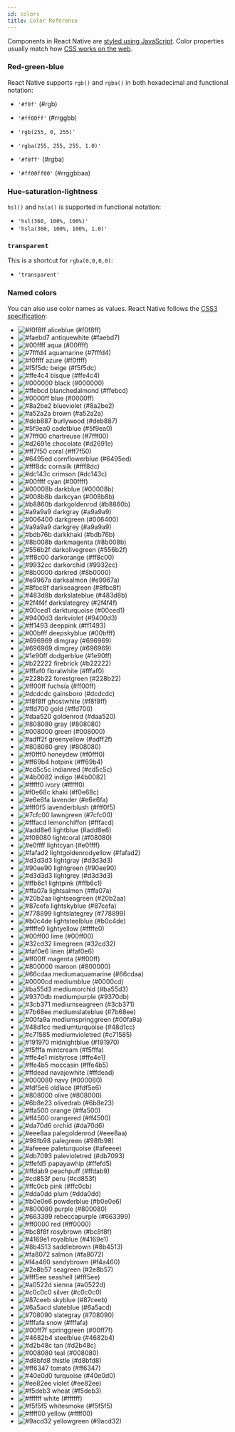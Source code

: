 ```yaml
---
id: colors
title: Color Reference
---
```


Components in React Native are [styled using JavaScript](style.md). Color properties usually match how [CSS works on the web](https://developer.mozilla.org/en-US/docs/Web/CSS/color_value).

### Red-green-blue

React Native supports `rgb()` and `rgba()` in both hexadecimal and functional notation:

- `'#f0f'` (#rgb)
- `'#ff00ff'` (#rrggbb)

- `'rgb(255, 0, 255)'`
- `'rgba(255, 255, 255, 1.0)'`

- `'#f0ff'` (#rgba)
- `'#ff00ff00'` (#rrggbbaa)

### Hue-saturation-lightness

`hsl()` and `hsla()` is supported in functional notation:

- `'hsl(360, 100%, 100%)'`
- `'hsla(360, 100%, 100%, 1.0)'`

### `transparent`

This is a shortcut for `rgba(0,0,0,0)`:

- `'transparent'`

### Named colors

You can also use color names as values. React Native follows the [CSS3 specification](http://www.w3.org/TR/css3-color/#svg-color):

<!-- alex ignore white -->

- ![#f0f8ff](https://placehold.it/15/f0f8ff/000000?text=+) <color aliceblue /> aliceblue (#f0f8ff)
- ![#faebd7](https://placehold.it/15/faebd7/000000?text=+) <color antiquewhite /> antiquewhite (#faebd7)
- ![#00ffff](https://placehold.it/15/00ffff/000000?text=+) <color aqua /> aqua (#00ffff)
- ![#7fffd4](https://placehold.it/15/7fffd4/000000?text=+) <color aquamarine /> aquamarine (#7fffd4)
- ![#f0ffff](https://placehold.it/15/f0ffff/000000?text=+) <color azure /> azure (#f0ffff)
- ![#f5f5dc](https://placehold.it/15/f5f5dc/000000?text=+) <color beige /> beige (#f5f5dc)
- ![#ffe4c4](https://placehold.it/15/ffe4c4/000000?text=+) <color bisque /> bisque (#ffe4c4)
- ![#000000](https://placehold.it/15/000000/000000?text=+) <color black /> black (#000000)
- ![#ffebcd](https://placehold.it/15/ffebcd/000000?text=+) <color blanchedalmond /> blanchedalmond (#ffebcd)
- ![#0000ff](https://placehold.it/15/0000ff/000000?text=+) <color blue /> blue (#0000ff)
- ![#8a2be2](https://placehold.it/15/8a2be2/000000?text=+) <color blueviolet /> blueviolet (#8a2be2)
- ![#a52a2a](https://placehold.it/15/a52a2a/000000?text=+) <color brown /> brown (#a52a2a)
- ![#deb887](https://placehold.it/15/deb887/000000?text=+) <color burlywood /> burlywood (#deb887)
- ![#5f9ea0](https://placehold.it/15/5f9ea0/000000?text=+) <color cadetblue /> cadetblue (#5f9ea0)
- ![#7fff00](https://placehold.it/15/7fff00/000000?text=+) <color chartreuse /> chartreuse (#7fff00)
- ![#d2691e](https://placehold.it/15/d2691e/000000?text=+) <color chocolate /> chocolate (#d2691e)
- ![#ff7f50](https://placehold.it/15/ff7f50/000000?text=+) <color coral /> coral (#ff7f50)
- ![#6495ed](https://placehold.it/15/6495ed/000000?text=+) <color cornflowerblue /> cornflowerblue (#6495ed)
- ![#fff8dc](https://placehold.it/15/fff8dc/000000?text=+) <color cornsilk /> cornsilk (#fff8dc)
- ![#dc143c](https://placehold.it/15/dc143c/000000?text=+) <color crimson /> crimson (#dc143c)
- ![#00ffff](https://placehold.it/15/00ffff/000000?text=+) <color cyan /> cyan (#00ffff)
- ![#00008b](https://placehold.it/15/00008b/000000?text=+) <color darkblue /> darkblue (#00008b)
- ![#008b8b](https://placehold.it/15/008b8b/000000?text=+) <color darkcyan /> darkcyan (#008b8b)
- ![#b8860b](https://placehold.it/15/b8860b/000000?text=+) <color darkgoldenrod /> darkgoldenrod (#b8860b)
- ![#a9a9a9](https://placehold.it/15/a9a9a9/000000?text=+) <color darkgray /> darkgray (#a9a9a9)
- ![#006400](https://placehold.it/15/006400/000000?text=+) <color darkgreen /> darkgreen (#006400)
- ![#a9a9a9](https://placehold.it/15/a9a9a9/000000?text=+) <color darkgrey /> darkgrey (#a9a9a9)
- ![#bdb76b](https://placehold.it/15/bdb76b/000000?text=+) <color darkkhaki /> darkkhaki (#bdb76b)
- ![#8b008b](https://placehold.it/15/8b008b/000000?text=+) <color darkmagenta /> darkmagenta (#8b008b)
- ![#556b2f](https://placehold.it/15/556b2f/000000?text=+) <color darkolivegreen /> darkolivegreen (#556b2f)
- ![#ff8c00](https://placehold.it/15/ff8c00/000000?text=+) <color darkorange /> darkorange (#ff8c00)
- ![#9932cc](https://placehold.it/15/9932cc/000000?text=+) <color darkorchid /> darkorchid (#9932cc)
- ![#8b0000](https://placehold.it/15/8b0000/000000?text=+) <color darkred /> darkred (#8b0000)
- ![#e9967a](https://placehold.it/15/e9967a/000000?text=+) <color darksalmon /> darksalmon (#e9967a)
- ![#8fbc8f](https://placehold.it/15/8fbc8f/000000?text=+) <color darkseagreen /> darkseagreen (#8fbc8f)
- ![#483d8b](https://placehold.it/15/483d8b/000000?text=+) <color darkslateblue /> darkslateblue (#483d8b)
- ![#2f4f4f](https://placehold.it/15/2f4f4f/000000?text=+) <color darkslategrey /> darkslategrey (#2f4f4f)
- ![#00ced1](https://placehold.it/15/00ced1/000000?text=+) <color darkturquoise /> darkturquoise (#00ced1)
- ![#9400d3](https://placehold.it/15/9400d3/000000?text=+) <color darkviolet /> darkviolet (#9400d3)
- ![#ff1493](https://placehold.it/15/ff1493/000000?text=+) <color deeppink /> deeppink (#ff1493)
- ![#00bfff](https://placehold.it/15/00bfff/000000?text=+) <color deepskyblue /> deepskyblue (#00bfff)
- ![#696969](https://placehold.it/15/696969/000000?text=+) <color dimgray /> dimgray (#696969)
- ![#696969](https://placehold.it/15/696969/000000?text=+) <color dimgrey /> dimgrey (#696969)
- ![#1e90ff](https://placehold.it/15/1e90ff/000000?text=+) <color dodgerblue /> dodgerblue (#1e90ff)
- ![#b22222](https://placehold.it/15/b22222/000000?text=+) <color firebrick /> firebrick (#b22222)
- ![#fffaf0](https://placehold.it/15/fffaf0/000000?text=+) <color floralwhite /> floralwhite (#fffaf0)
- ![#228b22](https://placehold.it/15/228b22/000000?text=+) <color forestgreen /> forestgreen (#228b22)
- ![#ff00ff](https://placehold.it/15/ff00ff/000000?text=+) <color fuchsia /> fuchsia (#ff00ff)
- ![#dcdcdc](https://placehold.it/15/dcdcdc/000000?text=+) <color gainsboro /> gainsboro (#dcdcdc)
- ![#f8f8ff](https://placehold.it/15/f8f8ff/000000?text=+) <color ghostwhite /> ghostwhite (#f8f8ff)
- ![#ffd700](https://placehold.it/15/ffd700/000000?text=+) <color gold /> gold (#ffd700)
- ![#daa520](https://placehold.it/15/daa520/000000?text=+) <color goldenrod /> goldenrod (#daa520)
- ![#808080](https://placehold.it/15/808080/000000?text=+) <color gray /> gray (#808080)
- ![#008000](https://placehold.it/15/008000/000000?text=+) <color green /> green (#008000)
- ![#adff2f](https://placehold.it/15/adff2f/000000?text=+) <color greenyellow /> greenyellow (#adff2f)
- ![#808080](https://placehold.it/15/808080/000000?text=+) <color grey /> grey (#808080)
- ![#f0fff0](https://placehold.it/15/f0fff0/000000?text=+) <color honeydew /> honeydew (#f0fff0)
- ![#ff69b4](https://placehold.it/15/ff69b4/000000?text=+) <color hotpink /> hotpink (#ff69b4)
- ![#cd5c5c](https://placehold.it/15/cd5c5c/000000?text=+) <color indianred /> indianred (#cd5c5c)
- ![#4b0082](https://placehold.it/15/4b0082/000000?text=+) <color indigo /> indigo (#4b0082)
- ![#fffff0](https://placehold.it/15/fffff0/000000?text=+) <color ivory /> ivory (#fffff0)
- ![#f0e68c](https://placehold.it/15/f0e68c/000000?text=+) <color khaki /> khaki (#f0e68c)
- ![#e6e6fa](https://placehold.it/15/e6e6fa/000000?text=+) <color lavender /> lavender (#e6e6fa)
- ![#fff0f5](https://placehold.it/15/fff0f5/000000?text=+) <color lavenderblush /> lavenderblush (#fff0f5)
- ![#7cfc00](https://placehold.it/15/7cfc00/000000?text=+) <color lawngreen /> lawngreen (#7cfc00)
- ![#fffacd](https://placehold.it/15/fffacd/000000?text=+) <color lemonchiffon /> lemonchiffon (#fffacd)
- ![#add8e6](https://placehold.it/15/add8e6/000000?text=+) <color lightblue /> lightblue (#add8e6)
- ![#f08080](https://placehold.it/15/f08080/000000?text=+) <color lightcoral /> lightcoral (#f08080)
- ![#e0ffff](https://placehold.it/15/e0ffff/000000?text=+) <color lightcyan /> lightcyan (#e0ffff)
- ![#fafad2](https://placehold.it/15/fafad2/000000?text=+) <color lightgoldenrodyellow /> lightgoldenrodyellow (#fafad2)
- ![#d3d3d3](https://placehold.it/15/d3d3d3/000000?text=+) <color lightgray /> lightgray (#d3d3d3)
- ![#90ee90](https://placehold.it/15/90ee90/000000?text=+) <color lightgreen /> lightgreen (#90ee90)
- ![#d3d3d3](https://placehold.it/15/d3d3d3/000000?text=+) <color lightgrey /> lightgrey (#d3d3d3)
- ![#ffb6c1](https://placehold.it/15/ffb6c1/000000?text=+) <color lightpink /> lightpink (#ffb6c1)
- ![#ffa07a](https://placehold.it/15/ffa07a/000000?text=+) <color lightsalmon /> lightsalmon (#ffa07a)
- ![#20b2aa](https://placehold.it/15/20b2aa/000000?text=+) <color lightseagreen /> lightseagreen (#20b2aa)
- ![#87cefa](https://placehold.it/15/87cefa/000000?text=+) <color lightskyblue /> lightskyblue (#87cefa)
- ![#778899](https://placehold.it/15/778899/000000?text=+) <color lightslategrey /> lightslategrey (#778899)
- ![#b0c4de](https://placehold.it/15/b0c4de/000000?text=+) <color lightsteelblue /> lightsteelblue (#b0c4de)
- ![#ffffe0](https://placehold.it/15/ffffe0/000000?text=+) <color lightyellow /> lightyellow (#ffffe0)
- ![#00ff00](https://placehold.it/15/00ff00/000000?text=+) <color lime /> lime (#00ff00)
- ![#32cd32](https://placehold.it/15/32cd32/000000?text=+) <color limegreen /> limegreen (#32cd32)
- ![#faf0e6](https://placehold.it/15/faf0e6/000000?text=+) <color linen /> linen (#faf0e6)
- ![#ff00ff](https://placehold.it/15/ff00ff/000000?text=+) <color magenta /> magenta (#ff00ff)
- ![#800000](https://placehold.it/15/800000/000000?text=+) <color maroon /> maroon (#800000)
- ![#66cdaa](https://placehold.it/15/66cdaa/000000?text=+) <color mediumaquamarine /> mediumaquamarine (#66cdaa)
- ![#0000cd](https://placehold.it/15/0000cd/000000?text=+) <color mediumblue /> mediumblue (#0000cd)
- ![#ba55d3](https://placehold.it/15/ba55d3/000000?text=+) <color mediumorchid /> mediumorchid (#ba55d3)
- ![#9370db](https://placehold.it/15/9370db/000000?text=+) <color mediumpurple /> mediumpurple (#9370db)
- ![#3cb371](https://placehold.it/15/3cb371/000000?text=+) <color mediumseagreen /> mediumseagreen (#3cb371)
- ![#7b68ee](https://placehold.it/15/7b68ee/000000?text=+) <color mediumslateblue /> mediumslateblue (#7b68ee)
- ![#00fa9a](https://placehold.it/15/00fa9a/000000?text=+) <color mediumspringgreen /> mediumspringgreen (#00fa9a)
- ![#48d1cc](https://placehold.it/15/48d1cc/000000?text=+) <color mediumturquoise /> mediumturquoise (#48d1cc)
- ![#c71585](https://placehold.it/15/c71585/000000?text=+) <color mediumvioletred /> mediumvioletred (#c71585)
- ![#191970](https://placehold.it/15/191970/000000?text=+) <color midnightblue /> midnightblue (#191970)
- ![#f5fffa](https://placehold.it/15/f5fffa/000000?text=+) <color mintcream /> mintcream (#f5fffa)
- ![#ffe4e1](https://placehold.it/15/ffe4e1/000000?text=+) <color mistyrose /> mistyrose (#ffe4e1)
- ![#ffe4b5](https://placehold.it/15/ffe4b5/000000?text=+) <color moccasin /> moccasin (#ffe4b5)
- ![#ffdead](https://placehold.it/15/ffdead/000000?text=+) <color navajowhite /> navajowhite (#ffdead)
- ![#000080](https://placehold.it/15/000080/000000?text=+) <color navy /> navy (#000080)
- ![#fdf5e6](https://placehold.it/15/fdf5e6/000000?text=+) <color oldlace /> oldlace (#fdf5e6)
- ![#808000](https://placehold.it/15/808000/000000?text=+) <color olive /> olive (#808000)
- ![#6b8e23](https://placehold.it/15/6b8e23/000000?text=+) <color olivedrab /> olivedrab (#6b8e23)
- ![#ffa500](https://placehold.it/15/ffa500/000000?text=+) <color orange /> orange (#ffa500)
- ![#ff4500](https://placehold.it/15/ff4500/000000?text=+) <color orangered /> orangered (#ff4500)
- ![#da70d6](https://placehold.it/15/da70d6/000000?text=+) <color orchid /> orchid (#da70d6)
- ![#eee8aa](https://placehold.it/15/eee8aa/000000?text=+) <color palegoldenrod /> palegoldenrod (#eee8aa)
- ![#98fb98](https://placehold.it/15/98fb98/000000?text=+) <color palegreen /> palegreen (#98fb98)
- ![#afeeee](https://placehold.it/15/afeeee/000000?text=+) <color paleturquoise /> paleturquoise (#afeeee)
- ![#db7093](https://placehold.it/15/db7093/000000?text=+) <color palevioletred /> palevioletred (#db7093)
- ![#ffefd5](https://placehold.it/15/ffefd5/000000?text=+) <color papayawhip /> papayawhip (#ffefd5)
- ![#ffdab9](https://placehold.it/15/ffdab9/000000?text=+) <color peachpuff /> peachpuff (#ffdab9)
- ![#cd853f](https://placehold.it/15/cd853f/000000?text=+) <color peru /> peru (#cd853f)
- ![#ffc0cb](https://placehold.it/15/ffc0cb/000000?text=+) <color pink /> pink (#ffc0cb)
- ![#dda0dd](https://placehold.it/15/dda0dd/000000?text=+) <color plum /> plum (#dda0dd)
- ![#b0e0e6](https://placehold.it/15/b0e0e6/000000?text=+) <color powderblue /> powderblue (#b0e0e6)
- ![#800080](https://placehold.it/15/800080/000000?text=+) <color purple /> purple (#800080)
- ![#663399](https://placehold.it/15/663399/000000?text=+) <color rebeccapurple /> rebeccapurple (#663399)
- ![#ff0000](https://placehold.it/15/ff0000/000000?text=+) <color red /> red (#ff0000)
- ![#bc8f8f](https://placehold.it/15/bc8f8f/000000?text=+) <color rosybrown /> rosybrown (#bc8f8f)
- ![#4169e1](https://placehold.it/15/4169e1/000000?text=+) <color royalblue /> royalblue (#4169e1)
- ![#8b4513](https://placehold.it/15/8b4513/000000?text=+) <color saddlebrown /> saddlebrown (#8b4513)
- ![#fa8072](https://placehold.it/15/fa8072/000000?text=+) <color salmon /> salmon (#fa8072)
- ![#f4a460](https://placehold.it/15/f4a460/000000?text=+) <color sandybrown /> sandybrown (#f4a460)
- ![#2e8b57](https://placehold.it/15/2e8b57/000000?text=+) <color seagreen /> seagreen (#2e8b57)
- ![#fff5ee](https://placehold.it/15/fff5ee/000000?text=+) <color seashell /> seashell (#fff5ee)
- ![#a0522d](https://placehold.it/15/a0522d/000000?text=+) <color sienna /> sienna (#a0522d)
- ![#c0c0c0](https://placehold.it/15/c0c0c0/000000?text=+) <color silver /> silver (#c0c0c0)
- ![#87ceeb](https://placehold.it/15/87ceeb/000000?text=+) <color skyblue /> skyblue (#87ceeb)
- ![#6a5acd](https://placehold.it/15/6a5acd/000000?text=+) <color slateblue /> slateblue (#6a5acd)
- ![#708090](https://placehold.it/15/708090/000000?text=+) <color slategray /> slategray (#708090)
- ![#fffafa](https://placehold.it/15/fffafa/000000?text=+) <color snow /> snow (#fffafa)
- ![#00ff7f](https://placehold.it/15/00ff7f/000000?text=+) <color springgreen /> springgreen (#00ff7f)
- ![#4682b4](https://placehold.it/15/4682b4/000000?text=+) <color steelblue /> steelblue (#4682b4)
- ![#d2b48c](https://placehold.it/15/d2b48c/000000?text=+) <color tan /> tan (#d2b48c)
- ![#008080](https://placehold.it/15/008080/000000?text=+) <color teal /> teal (#008080)
- ![#d8bfd8](https://placehold.it/15/d8bfd8/000000?text=+) <color thistle /> thistle (#d8bfd8)
- ![#ff6347](https://placehold.it/15/ff6347/000000?text=+) <color tomato /> tomato (#ff6347)
- ![#40e0d0](https://placehold.it/15/40e0d0/000000?text=+) <color turquoise /> turquoise (#40e0d0)
- ![#ee82ee](https://placehold.it/15/ee82ee/000000?text=+) <color violet /> violet (#ee82ee)
- ![#f5deb3](https://placehold.it/15/f5deb3/000000?text=+) <color wheat /> wheat (#f5deb3)
- ![#ffffff](https://placehold.it/15/ffffff/000000?text=+) <color white /> white (#ffffff)
- ![#f5f5f5](https://placehold.it/15/f5f5f5/000000?text=+) <color whitesmoke /> whitesmoke (#f5f5f5)
- ![#ffff00](https://placehold.it/15/ffff00/000000?text=+) <color yellow /> yellow (#ffff00)
- ![#9acd32](https://placehold.it/15/9acd32/000000?text=+) <color yellowgreen /> yellowgreen (#9acd32)
